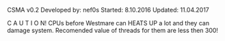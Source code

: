 CSMA v0.2
Developed by: nef0s
Started: 8.10.2016
Updated: 11.04.2017

C A U T I O N! CPUs before Westmare can HEATS UP a lot and they can damage system. Recomended value of threads for them are less then 300!
